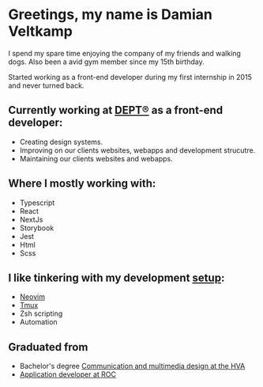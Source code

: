 # Greetings, my name is Damian Veltkamp

I spend my spare time enjoying the company of my friends and walking dogs. Also been a avid gym member since my 15th birthday.

Started working as a front-end developer during my first internship in 2015 and never turned back.

## Currently working at [DEPT®](https://www.deptagency.com/nl-nl/) as a front-end developer:

- Creating design systems.
- Improving on our clients websites, webapps and development strucutre.
- Maintaining our clients websites and webapps.

## Where I mostly working with:

- Typescript
- React
- NextJs
- Storybook
- Jest
- Html
- Scss

## I like tinkering with my development [setup](https://github.com/damianveltkamp/dotfiles):

- [Neovim](https://neovim.io/)
- [Tmux](https://github.com/tmux/tmux/wiki)
- Zsh scripting
- Automation


## Graduated from

- Bachelor's degree [Communication and multimedia design at the HVA](https://www.hva.nl/)
- [Application developer at ROC](https://www.regiocollege.nl/)
